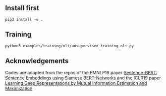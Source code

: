 ## Install first

````
pip3 install -e .
```` 

## Training

````
python3 examples/training/nli/unsupervised_training_nli.py
````

## Acknowledgements

Codes are adapted from the repos of the EMNLP19 paper [Sentence-BERT: Sentence Embeddings using Siamese BERT-Networks](https://github.com/UKPLab/sentence-transformers) and the ICLR19 paper [Learning Deep Representations by Mutual Information Estimation and Maximization](https://github.com/rdevon/DIM) 
